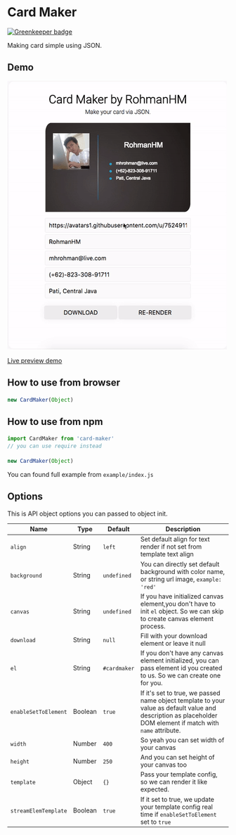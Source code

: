 # Card Maker

[![Greenkeeper badge](https://badges.greenkeeper.io/rohmanhm/card-maker.svg)](https://greenkeeper.io/)

Making card simple using JSON.

## Demo

![gif demo][demo]

[demo]: /images/demo.gif

[Live preview demo](https://rohmanhm.github.io/card-maker/)

## How to use from browser

```javascript
new CardMaker(Object)
```

## How to use from npm

```javascript
import CardMaker from 'card-maker'
// you can use require instead

new CardMaker(Object)
```

You can found full example from `example/index.js`

## Options

This is API object options you can passed to object init.

| Name | Type | Default | Description |
| ---- | ---- | ------- | ----------- |
| `align` | String | `left` | Set default align for text render if not set from template text align |
| `background` | String | `undefined` | You can directly set default background with color name, or string url image, `example: 'red'` |
| `canvas` | String | `undefined` | If you have initialized canvas element,you don't have to init `el` object. So we can skip to create canvas element process. |
| `download` | String | `null` | Fill with your download element or leave it null |
| `el` | String | `#cardmaker` | If you don't have any canvas element initialized, you can pass element id you created to us. So we can create one for you. |
| `enableSetToElement` | Boolean | `true` | If it's set to true, we passed name object template to your value as default value and description as placeholder DOM element if match with `name` attribute.
| `width` | Number | `400` | So yeah you can set width of your canvas |
| `height` | Number | `250` | And you can set height of your canvas too |
| `template` | Object | `{}` | Pass your template config, so we can render it like expected. |
| `streamElemTemplate` | Boolean | `true` | If it set to true, we update your template config real time if `enableSetToElement` set to `true` |
